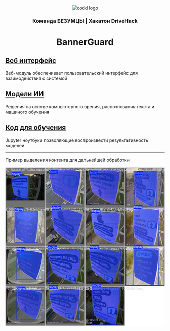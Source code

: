 <p align="center">
    <img alt="codd logo" src="https://i.ibb.co/swcsyj1/114403-middle-1.png">
</p>

<h3 align="center">
    Команда БЕЗУМЦЫ | Хакатон DriveHack
</h3>
<h1 align="center">
    BannerGuard
</h1> 

## [Веб интерфейс](https://github.com/ItsHimReally/BannerGuard/tree/main/web)

Веб-модуль обеспечивает пользовательский интерфейс для взаимодействия с системой

## [Модели ИИ](https://github.com/ItsHimReally/BannerGuard/tree/main/models)
Решения на основе компьютерного зрения, распознования текста и машиного обучения

## [Код для обучения](https://github.com/ItsHimReally/BannerGuard/tree/main/notebooks)
Jupyter ноутбуки позволяющие воспроизвести результативность моделей

---------------------------------------
Пример выделения контента для дальнейшей обработки
<p align="center">
    <img height=500 alt="demo segment" src="https://github.com/ItsHimReally/BannerGuard/blob/main/notebooks/example_segment.jpg">
</p>
